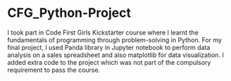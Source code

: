 # CFG_Python-Project
I took part in Code First Girls Kickstarter course where I learnt the fundamentals of programming through problem-solving in Python. For my final project, I used Panda library in Jupyter notebook to perform data analysis on a sales spreadsheet and also matplotlib for data visualization. I added extra code to the project which was not part of the compulsory requirement to pass the course.
